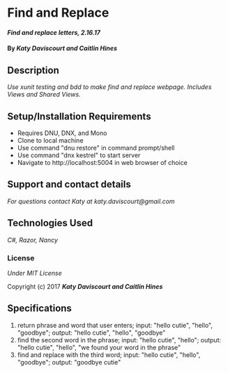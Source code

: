 # Find and Replace


#### _Find and replace letters, 2.16.17_

#### By _**Katy Daviscourt and Caitlin Hines**_

## Description

_Use xunit testing and bdd to make find and replace webpage. Includes Views and Shared Views._

## Setup/Installation Requirements

* Requires DNU, DNX, and Mono
* Clone to local machine
* Use command "dnu restore" in command prompt/shell
* Use command "dnx kestrel" to start server
* Navigate to http://localhost:5004 in web browser of choice

## Support and contact details

_For questions contact Katy at katy.daviscourt@gmail.com_

## Technologies Used

_C#, Razor, Nancy_

### License

*Under MIT License*

Copyright (c) 2017 **_Katy Daviscourt and Caitlin Hines_**

## Specifications

1. return phrase and word that user enters; input: "hello cutie", "hello", "goodbye"; output: "hello cutie", "hello", "goodbye"
2. find the second word in the phrase; input: "hello cutie", "hello"; output: "hello cutie", "hello", "we found your word in the phrase"
3. find and replace with the third word; input: "hello cutie", "hello", "goodbye"; output: "goodbye cutie"

